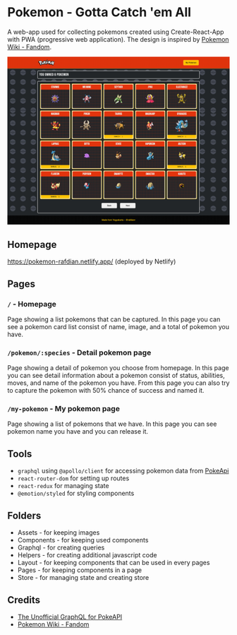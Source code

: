 # Pokemon - Gotta Catch 'em All

A web-app used for collecting pokemons created using Create-React-App with PWA (progressive web application). The design is inspired by [Pokemon Wiki - Fandom](https://pokemon.fandom.com/wiki/Pok%C3%A9mon_Wiki).

![alt text](https://github.com/rafdianr/gotcha-catch-em-all/blob/development/public/ss.png?raw=true)

## Homepage

https://pokemon-rafdian.netlify.app/ (deployed by Netlify)

## Pages

### `/` - Homepage

Page showing a list pokemons that can be captured. In this page you can see a pokemon card list consist of name, image, and a total of pokemon you have.

### `/pokemon/:species` - Detail pokemon page

Page showing a detail of pokemon you choose from homepage. In this page you can see detail information about a pokemon consist of status, abilities, moves, and name of the pokemon you have. From this page you can also try to capture the pokemon with 50% chance of success and named it.

### `/my-pokemon` - My pokemon page

Page showing a list of pokemons that we have. In this page you can see pokemon name you have and you can release it.

## Tools

- `graphql` using `@apollo/client` for accessing pokemon data from [PokeApi](https://github.com/mazipan/graphql-pokeapi)
- `react-router-dom` for setting up routes
- `react-redux` for managing state
- `@emotion/styled` for styling components

## Folders

- Assets - for keeping images
- Components - for keeping used components
- Graphql - for creating queries
- Helpers - for creating additional javascript code
- Layout - for keeping components that can be used in every pages
- Pages - for keeping components in a page
- Store - for managing state and creating store

## Credits

- [The Unofficial GraphQL for PokeAPI](https://github.com/mazipan/graphql-pokeapi)
- [Pokemon Wiki - Fandom](https://pokemon.fandom.com/wiki/Pok%C3%A9mon_Wiki)
